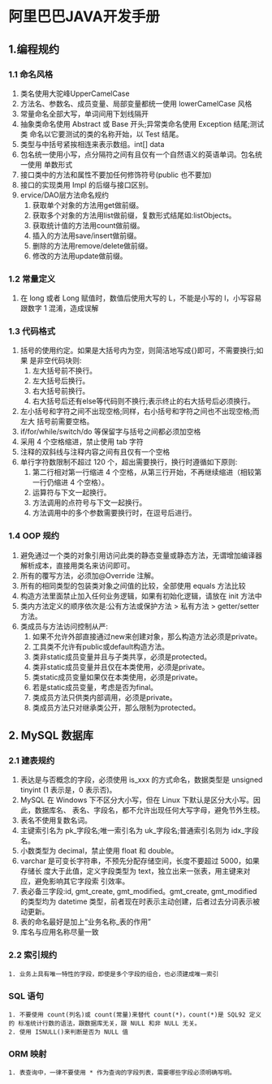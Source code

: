 # 阿里巴巴JAVA开发手册

## 1.编程规约
### 1.1 命名风格
  1. 类名使用大驼峰UpperCamelCase 
  2. 方法名、参数名、成员变量、局部变量都统一使用 lowerCamelCase 风格
  3. 常量命名全部大写，单词间用下划线隔开
  4. 抽象类命名使用 Abstract 或 Base 开头;异常类命名使用 Exception 结尾;测试类 命名以它要测试的类的名称开始，以 Test 结尾。
  5. 类型与中括号紧挨相连来表示数组。int[] data
  6. 包名统一使用小写，点分隔符之间有且仅有一个自然语义的英语单词。包名统一使用 单数形式
  7. 接口类中的方法和属性不要加任何修饰符号(public 也不要加)
  8. 接口的实现类用 Impl 的后缀与接口区别。
  9. ervice/DAO层方法命名规约
      1. 获取单个对象的方法用get做前缀。
      2. 获取多个对象的方法用list做前缀，复数形式结尾如:listObjects。
      3. 获取统计值的方法用count做前缀。
      4. 插入的方法用save/insert做前缀。
      5. 删除的方法用remove/delete做前缀。
      6. 修改的方法用update做前缀。

### 1.2 常量定义
  1. 在 long 或者 Long 赋值时，数值后使用大写的 L，不能是小写的 l，小写容易跟数字 1 混淆，造成误解

### 1.3 代码格式
  1. 括号的使用约定。如果是大括号内为空，则简洁地写成{}即可，不需要换行;如果 是非空代码块则:
      1. 左大括号前不换行。
      2. 左大括号后换行。
      3. 右大括号前换行。
      4. 右大括号后还有else等代码则不换行;表示终止的右大括号后必须换行。
  2. 左小括号和字符之间不出现空格;同样，右小括号和字符之间也不出现空格;而左大 括号前需要空格。
  3. if/for/while/switch/do 等保留字与括号之间都必须加空格
  4. 采用 4 个空格缩进，禁止使用 tab 字符
  5. 注释的双斜线与注释内容之间有且仅有一个空格
  6. 单行字符数限制不超过 120 个，超出需要换行，换行时遵循如下原则:
      1) 第二行相对第一行缩进 4 个空格，从第三行开始，不再继续缩进（相较第一行仍缩进 4 个空格）。
      2) 运算符与下文一起换行。
      3) 方法调用的点符号与下文一起换行。
      4) 方法调用中的多个参数需要换行时，在逗号后进行。

### 1.4 OOP 规约
  1. 避免通过一个类的对象引用访问此类的静态变量或静态方法，无谓增加编译器解析成本，直接用类名来访问即可。
  2. 所有的覆写方法，必须加@Override 注解。
  3. 所有的相同类型的包装类对象之间值的比较，全部使用 equals 方法比较
  4. 构造方法里面禁止加入任何业务逻辑，如果有初始化逻辑，请放在 init 方法中
  5. 类内方法定义的顺序依次是:公有方法或保护方法 > 私有方法 > getter/setter 方法。
  6. 类成员与方法访问控制从严:
      1. 如果不允许外部直接通过new来创建对象，那么构造方法必须是private。 
      2. 工具类不允许有public或default构造方法。
      3. 类非static成员变量并且与子类共享，必须是protected。
      4. 类非static成员变量并且仅在本类使用，必须是private。
      5. 类static成员变量如果仅在本类使用，必须是private。
      6. 若是static成员变量，考虑是否为final。
      7. 类成员方法只供类内部调用，必须是private。
      8. 类成员方法只对继承类公开，那么限制为protected。

## 2. MySQL 数据库
  ### 2.1 建表规约
  1. 表达是与否概念的字段，必须使用 is_xxx 的方式命名，数据类型是 unsigned tinyint (1 表示是，0 表示否)。
  2. MySQL 在 Windows 下不区分大小写，但在 Linux 下默认是区分大小写。因此，数据库名、 表名、字段名，都不允许出现任何大写字母，避免节外生枝。
  3. 表名不使用复数名词。
  4. 主键索引名为 pk_字段名;唯一索引名为 uk_字段名;普通索引名则为 idx_字段名。
  5. 小数类型为 decimal，禁止使用 float 和 double。
  6. varchar 是可变长字符串，不预先分配存储空间，长度不要超过 5000，如果存储长 度大于此值，定义字段类型为 text，独立出来一张表，用主键来对应，避免影响其它字段索 引效率。
  7. 表必备三字段:id, gmt_create, gmt_modified。gmt_create, gmt_modified 的类型均为 datetime 类型，前者现在时表示主动创建，后者过去分词表示被 动更新。
  8. 表的命名最好是加上“业务名称_表的作用”
  9. 库名与应用名称尽量一致

  ### 2.2 索引规约
    1. 业务上具有唯一特性的字段，即使是多个字段的组合，也必须建成唯一索引
  
  ### SQL 语句
    1. 不要使用 count(列名)或 count(常量)来替代 count(*)，count(*)是 SQL92 定义的 标准统计行数的语法，跟数据库无关，跟 NULL 和非 NULL 无关。
    2. 使用 ISNULL()来判断是否为 NULL 值
  
  ### ORM 映射
    1. 表查询中，一律不要使用 * 作为查询的字段列表，需要哪些字段必须明确写明。
  